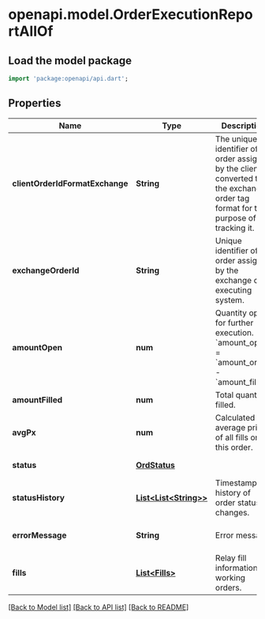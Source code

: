 # openapi.model.OrderExecutionReportAllOf

## Load the model package
```dart
import 'package:openapi/api.dart';
```

## Properties
Name | Type | Description | Notes
------------ | ------------- | ------------- | -------------
**clientOrderIdFormatExchange** | **String** | The unique identifier of the order assigned by the client converted to the exchange order tag format for the purpose of tracking it. | [default to null]
**exchangeOrderId** | **String** | Unique identifier of the order assigned by the exchange or executing system. | [optional] [default to null]
**amountOpen** | **num** | Quantity open for further execution. &#x60;amount_open&#x60; &#x3D; &#x60;amount_order&#x60; - &#x60;amount_filled&#x60; | [default to null]
**amountFilled** | **num** | Total quantity filled. | [default to null]
**avgPx** | **num** | Calculated average price of all fills on this order. | [optional] [default to null]
**status** | [**OrdStatus**](OrdStatus.md) |  | [default to null]
**statusHistory** | [**List&lt;List&lt;String&gt;&gt;**](List.md) | Timestamped history of order status changes. | [optional] [default to const []]
**errorMessage** | **String** | Error message. | [optional] [default to null]
**fills** | [**List&lt;Fills&gt;**](Fills.md) | Relay fill information on working orders. | [optional] [default to const []]

[[Back to Model list]](../README.md#documentation-for-models) [[Back to API list]](../README.md#documentation-for-api-endpoints) [[Back to README]](../README.md)


